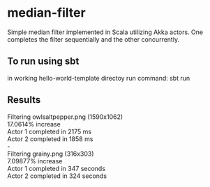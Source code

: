 # median-filter

Simple median filter implemented in Scala utilizing Akka actors. One completes the filter sequentially and the other concurrently.

## To run using sbt
in working hello-world-template directoy run command: sbt run

## Results

Filtering owlsaltpepper.png (1590x1062)<br/>
17.0614% increase <br/>
Actor 1 completed in 2175 ms<br/>
Actor 2 completed in 1858 ms<br/>
-<br/>
Filtering grainy.png (316x303)<br/>
7.09877% increase<br/>
Actor 1 completed in 347 seconds<br/>
Actor 2 completed in 324 seconds<br/>
